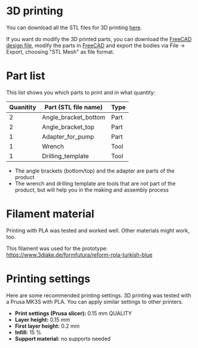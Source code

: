 # 3D printing

You can download all the STL files for 3D printing [here](../3D_printing).

If you want do modify the 3D printed parts, you can download the [FreeCAD design file](../CAD), modify the parts in [FreeCAD](https://www.freecad.org/) and export the bodies via File -> Export, choosing "STL Mesh" as file format.

# Part list

This list shows you which parts to print and in what quantity:

| Quanitity | Part (STL file name) | Type |
|-----------|----------------------|------|
| 2         | Angle_bracket_bottom | Part |
| 2         | Angle_bracket_top    | Part |
| 1         | Adapter_for_pump     | Part |
| 1         | Wrench               | Tool |
| 1         | Drilling_template    | Tool |

- The angle brackets (bottom/top) and the adapter are parts of the product
- The wrench and drilling template are tools that are not part of the product, but will help you in the making and assembly process

# Filament material

Printing with PLA was tested and worked well. Other materials might work, too.

This filament was used for the prototype: https://www.3djake.de/formfutura/reform-rpla-turkish-blue

# Printing settings

Here are some recommended printing settings. 3D printing was tested with a Prusa MK3S with PLA. You can apply similar settings to other printers.

- **Print settings (Prusa slicer):** 0.15 mm QUALITY
- **Layer height:** 0.15 mm
- **First layer height:** 0.2 mm
- **Infill:** 15 %
- **Support material:** no supports needed
